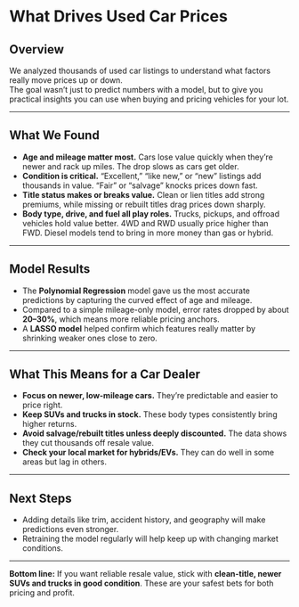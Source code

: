 
# What Drives Used Car Prices

## Overview
We analyzed thousands of used car listings to understand what factors really move prices up or down.  
The goal wasn’t just to predict numbers with a model, but to give you practical insights you can use when buying and pricing vehicles for your lot.

---

## What We Found
- **Age and mileage matter most.** Cars lose value quickly when they’re newer and rack up miles. The drop slows as cars get older.  
- **Condition is critical.** “Excellent,” “like new,” or “new” listings add thousands in value. “Fair” or “salvage” knocks prices down fast.  
- **Title status makes or breaks value.** Clean or lien titles add strong premiums, while missing or rebuilt titles drag prices down sharply.  
- **Body type, drive, and fuel all play roles.** Trucks, pickups, and offroad vehicles hold value better. 4WD and RWD usually price higher than FWD. Diesel models tend to bring in more money than gas or hybrid.

---

## Model Results
- The **Polynomial Regression** model gave us the most accurate predictions by capturing the curved effect of age and mileage.  
- Compared to a simple mileage-only model, error rates dropped by about **20–30%**, which means more reliable pricing anchors.  
- A **LASSO model** helped confirm which features really matter by shrinking weaker ones close to zero.

---

## What This Means for a Car Dealer
- **Focus on newer, low-mileage cars.** They’re predictable and easier to price right.  
- **Keep SUVs and trucks in stock.** These body types consistently bring higher returns.  
- **Avoid salvage/rebuilt titles unless deeply discounted.** The data shows they cut thousands off resale value.  
- **Check your local market for hybrids/EVs.** They can do well in some areas but lag in others.

---

## Next Steps
- Adding details like trim, accident history, and geography will make predictions even stronger.  
- Retraining the model regularly will help keep up with changing market conditions.  

---

**Bottom line:** If you want reliable resale value, stick with **clean-title, newer SUVs and trucks in good condition**. These are your safest bets for both pricing and profit.
